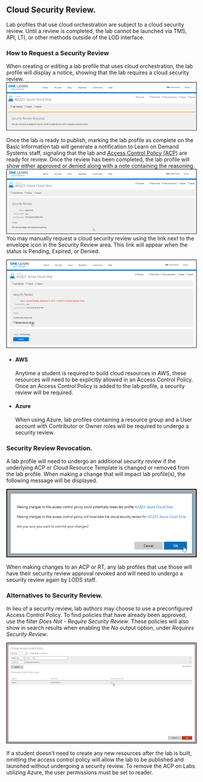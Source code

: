 ## Cloud Security Review.
Lab profiles that use cloud orchestration are subject to a cloud security review. Until a review is completed, the lab cannot be launched via TMS, API, LTI, or other methods outside of the LOD interface.


### How to Request a Security Review

When creating or editing a lab profile that uses cloud orchestration, the lab profile will display a notice, showing that the lab requires a cloud security review.
![Pending Status](images/required-security-review.png)

Once the lab is ready to publish, marking the lab profile as complete on the Basic Information tab will generate a notification to Learn on Demand Systems staff, signaling that the lab and [Access Control Policy (ACP)](https://docs.learnondemandsystems.com/lod/create-a-restriction-policy.md) are ready for review.
Once the review has been completed, the lab profile will show either approved or denied along with a note containing the reasoning. 
![Approved Status](images/cloud-security-approved.png)
You may manually request a cloud security review using the link next to the envelope icon in the Security Review area. This link will appear when the status is Pending, Expired, or Denied.

![Request Security Review](images/request-security-review.png)


- #### AWS
    Anytime a student is required to build cloud resources in AWS, these resources will need to be explicitly allowed in an Access Control Policy. Once an Access Control Policy is added to the lab profile, a security review will be required.

- #### Azure
    When using Azure, lab profiles containing a resource group and a User account with Contributor or Owner roles will be required to undergo a security review.

### Security Review Revocation. 

A lab profile will need to undergo an additional security review if the underlying ACP or Cloud Resource Template is changed or removed from the lab profile. When making a change that will impact lab profile(s), the following message will be displayed.

![](images/cloud-security-review.png)

When making changes to an ACP or RT, any lab profiles that use those will have their security review approval revoked and will need to undergo a security review again by LODS staff. 

### Alternatives to Security Review.

 In lieu of a security review, lab authors may choose to use a preconfigured Access Control Policy. To find policies that have already been approved, use the filter _Does Not_ - _Require Security Review_. These policies will also show in search results when enabling the _No_ output option, under _Requires Security Review_.

![ACP shows no security review required.](images/security-review-required.png)

If a student doesn't need to create any new resources after the lab is built, omitting the access control policy will allow the lab to be published and launched without undergoing a security review. To remove the ACP on Labs utilizing Azure, the user permissions must be set to reader.
